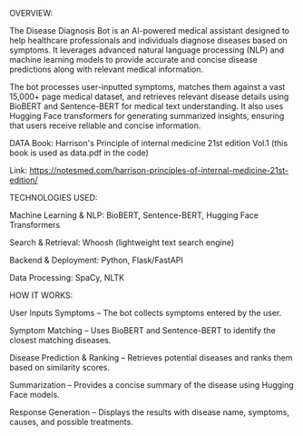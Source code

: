 OVERVIEW:


The Disease Diagnosis Bot is an AI-powered medical assistant designed to help healthcare professionals and individuals diagnose diseases based on symptoms. It leverages advanced natural language processing (NLP) and machine learning models to provide accurate and concise disease predictions along with relevant medical information.

The bot processes user-inputted symptoms, matches them against a vast 15,000+ page medical dataset, and retrieves relevant disease details using BioBERT and Sentence-BERT for medical text understanding. It also uses Hugging Face transformers for generating summarized insights, ensuring that users receive reliable and concise information.



DATA 
Book: Harrison's Principle of internal medicine 21st edition Vol.1 (this book is used as data.pdf in the code)

Link: https://notesmed.com/harrison-principles-of-internal-medicine-21st-edition/




TECHNOLOGIES USED:

Machine Learning & NLP: BioBERT, Sentence-BERT, Hugging Face Transformers

Search & Retrieval: Whoosh (lightweight text search engine)

Backend & Deployment: Python, Flask/FastAPI

Data Processing: SpaCy, NLTK  



HOW IT WORKS:

User Inputs Symptoms – The bot collects symptoms entered by the user.

Symptom Matching – Uses BioBERT and Sentence-BERT to identify the closest matching diseases.

Disease Prediction & Ranking – Retrieves potential diseases and ranks them based on similarity scores.

Summarization – Provides a concise summary of the disease using Hugging Face models.

Response Generation – Displays the results with disease name, symptoms, causes, and possible treatments.
